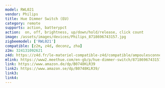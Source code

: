 ```yaml
---
model: RWL021
vendor: Philips
title: Hue Dimmer Switch (EU)
category: remote
supports: action, batterypct
action:  on, off, brightness, up/down/hold/release, click count
image: /assets/images/devices/Philips_8718696743157.jpg
zigbeemodel: ['RWL021']
compatible: [z2m, z4d, deconz, zha]
z2m: 324131092621
z4d: https://z4d.fr/le-materiel-compatible-z4d/compatible/ampoulesconnecteswhiteambiancee27--6/
mlink: https://www2.meethue.com/en-gb/p/hue-dimmer-switch/8718696743157
link: https://www.amazon.de/dp/B0748KLR39
link2: https://www.amazon.se/dp/B0748KLR39/
link3: 
link4: 
---
```

